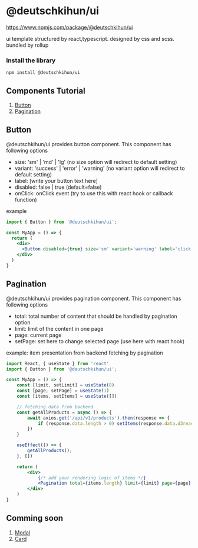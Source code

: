 # @deutschkihun/ui

https://www.npmjs.com/package/@deutschkihun/ui

ui template structured by react,typescript. designed by css and scss. bundled by rollup

### Install the library

```
npm install @deutschkihun/ui
```



## Components Tutorial 

1. [Button](#button)
1. [Pagination](#pagination)

## Button

@deutschkihun/ui provides button component. This component has following options 

- size: 'sm' | 'md' | 'lg' (no size option will redirect to default setting)
- variant: 'success' | 'error' | 'warning' (no variant option will redirect to default setting)
- label: [write your button text here]
- disabled: false | true (default=false)
- onClick: onClick event (try to use this with react hook or callback function)

example 

```jsx
import { Button } from '@deutschkihun/ui';

const MyApp = () => {
  return (
    <div>
      <Button disabled={true} size='sm' variant='warning' label='click me' onClick={() => alert("hello world")}  />
    </div>
  )
}
```


## Pagination

@deutschkihun/ui provides pagination component. This component has following options 

- total: total number of content that should be handled by pagination option
- limit: limit of the content in one page
- page: current page
- setPage: set here to change selected page (use here with react hook)

example: item presentation from backend fetching by pagination

```jsx
import React, { useState } from 'react'
import { Button } from '@deutschkihun/ui';

const MyApp = () => {
    const [limit, setLimit] = useState(8)
    const [page, setPage] = useState(1)
    const [items, setItems] = useState([])

    // fetching data from backend
    const getAllProducts = async () => {
        await axios.get('/api/v1/products').then(response => {
            if (response.data.length > 0) setItems(response.data.d3react)
        })
    }

    useEffect(() => {
        getAllProducts();
    }, [])

    return (
        <div>
            {/* add your rendering logic of items */}
            <Pagination total={items.length} limit={limit} page={page} setPage={setPage} />
        </div>
    )
}
```

## Comming soon

1. [Modal](#modal)
1. [Card](#card)

